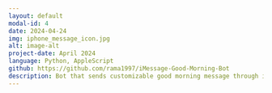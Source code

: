```yaml
---
layout: default
modal-id: 4
date: 2024-04-24
img: iphone_message_icon.jpg
alt: image-alt
project-date: April 2024
language: Python, AppleScript
github: https://github.com/rama1997/iMessage-Good-Morning-Bot
description: Bot that sends customizable good morning message through iMessage every morning
---
```

